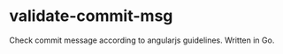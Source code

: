 validate-commit-msg
===================

Check commit message according to angularjs guidelines. Written in Go.
